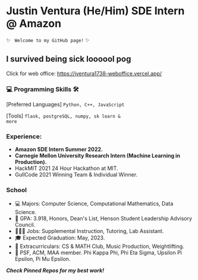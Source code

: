 # Justin Ventura (He/Him) SDE Intern @ Amazon

✨ <code> Welcome to my GitHub page!</code> ✨

## I survived being sick loooool pog

Click for web office: https://jventura1738-weboffice.vercel.app/

### 💻 Programming Skills 🛠

[Preferred Languages] <code>Python, C++, JavaScript</code>

[Tools] <code>flask, postgreSQL, numpy, sk learn & more</code>

### Experience:
- **Amazon SDE Intern Summer 2022.**
- **Carnegie Mellon University Research Intern (Machine Learning in Production).**
- HackMIT 2021 24 Hour Hackathon at MIT.
- GullCode 2021 Winning Team & Individual Winner.

### School

- 💻 Majors: Computer Science, Computational Mathematics, Data Science.
- 🧠 GPA: 3.918, Honors, Dean's List, Henson Student Leadership Advisory Council.
- 👨🏻‍💻 Jobs: Supplemental Instruction, Tutoring, Lab Assistant.
- 🎓 Expected Graduation: May, 2023.
- 🤩 Extracurriculars: CS & MATH Club, Music Production, Weightlifting.
- 🎩 PSF, ACM, MAA member.  Phi Kappa Phi, Phi Eta Sigma, Upsilon Pi Epsilon, Pi Mu Epsilon.

***Check Pinned Repos for my best work!***
